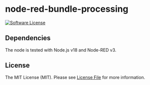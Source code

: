 # node-red-bundle-processing

[![Software License][ico-license]](LICENSE.md)

## Dependencies

The node is tested with Node.js v18 and Node-RED v3.

## License

The MIT License (MIT). Please see [License File](LICENSE.md) for more information.

[ico-license]: https://img.shields.io/badge/license-MIT-brightgreen.svg?style=flat-square
